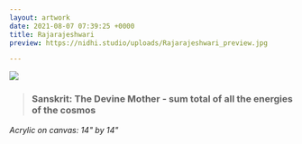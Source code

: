 ```yaml
---
layout: artwork
date: 2021-08-07 07:39:25 +0000
title: Rajarajeshwari
preview: https://nidhi.studio/uploads/Rajarajeshwari_preview.jpg

---
```

![](https://nidhi.studio/uploads/Rajarajeshwari_wm.jpg)

> ### Sanskrit: The Devine Mother - sum total of all the energies of the cosmos

_Acrylic on canvas: 14" by 14"_

